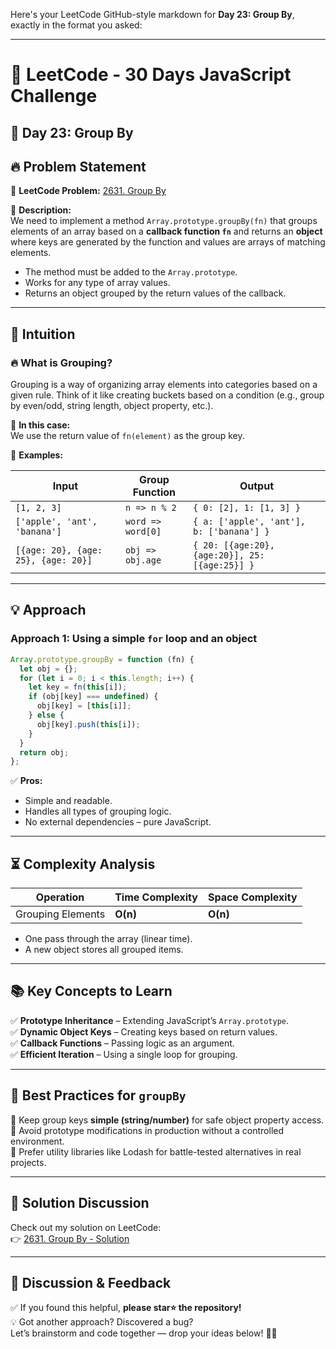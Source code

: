 Here's your LeetCode GitHub-style markdown for **Day 23: Group By**, exactly in the format you asked:

---

# 🚀 LeetCode - 30 Days JavaScript Challenge

## 📅 Day 23: Group By

## 🔥 Problem Statement

🔗 **LeetCode Problem:** [2631. Group By](https://leetcode.com/problems/group-by/description/)

📌 **Description:**  
We need to implement a method `Array.prototype.groupBy(fn)` that groups elements of an array based on a **callback function `fn`** and returns an **object** where keys are generated by the function and values are arrays of matching elements.

- The method must be added to the `Array.prototype`.
- Works for any type of array values.
- Returns an object grouped by the return values of the callback.

---

## 🧠 Intuition

### 🔥 What is Grouping?

Grouping is a way of organizing array elements into categories based on a given rule. Think of it like creating buckets based on a condition (e.g., group by even/odd, string length, object property, etc.).

🔹 **In this case:**  
We use the return value of `fn(element)` as the group key.

🔹 **Examples:**

| Input                               | Group Function    | Output                                         |
| ----------------------------------- | ----------------- | ---------------------------------------------- |
| `[1, 2, 3]`                         | `n => n % 2`      | `{ 0: [2], 1: [1, 3] }`                        |
| `['apple', 'ant', 'banana']`        | `word => word[0]` | `{ a: ['apple', 'ant'], b: ['banana'] }`       |
| `[{age: 20}, {age: 25}, {age: 20}]` | `obj => obj.age`  | `{ 20: [{age:20}, {age:20}], 25: [{age:25}] }` |

---

## 💡 Approach

### **Approach 1: Using a simple `for` loop and an object**

```js
Array.prototype.groupBy = function (fn) {
  let obj = {};
  for (let i = 0; i < this.length; i++) {
    let key = fn(this[i]);
    if (obj[key] === undefined) {
      obj[key] = [this[i]];
    } else {
      obj[key].push(this[i]);
    }
  }
  return obj;
};
```

✅ **Pros:**

- Simple and readable.
- Handles all types of grouping logic.
- No external dependencies – pure JavaScript.

---

## ⏳ Complexity Analysis

| Operation         | Time Complexity | Space Complexity |
| ----------------- | --------------- | ---------------- |
| Grouping Elements | **O(n)**        | **O(n)**         |

- One pass through the array (linear time).
- A new object stores all grouped items.

---

## 📚 Key Concepts to Learn

✅ **Prototype Inheritance** – Extending JavaScript’s `Array.prototype`.  
✅ **Dynamic Object Keys** – Creating keys based on return values.  
✅ **Callback Functions** – Passing logic as an argument.  
✅ **Efficient Iteration** – Using a single loop for grouping.

---

## 🚀 Best Practices for `groupBy`

🔹 Keep group keys **simple (string/number)** for safe object property access.  
🔹 Avoid prototype modifications in production without a controlled environment.  
🔹 Prefer utility libraries like Lodash for battle-tested alternatives in real projects.

---

## 🔗 Solution Discussion

Check out my solution on LeetCode:  
👉 [2631. Group By - Solution](https://leetcode.com/problems/group-by/solutions/6622489/2631-group-by-solution-by-runl4avdwj-450p)

---

## 💬 **Discussion & Feedback**

✅ If you found this helpful, **please star⭐ the repository!**  
💡 Got another approach? Discovered a bug?  
Let’s brainstorm and code together — drop your ideas below! 🚀🔥
